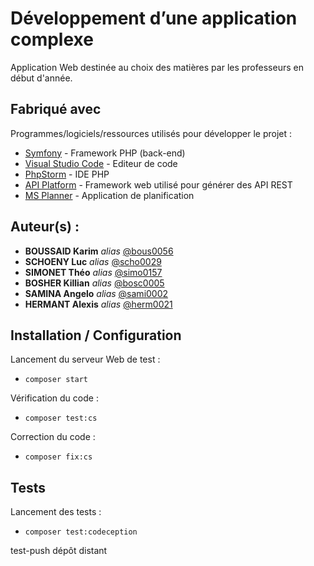 # Développement d’une application complexe

Application Web destinée au choix des matières par les professeurs en début d'année.

## Fabriqué avec

Programmes/logiciels/ressources utilisés pour développer le projet :

* [Symfony](https://symfony.com/) - Framework PHP (back-end)
* [Visual Studio Code](https://code.visualstudio.com/) - Editeur de code
* [PhpStorm](https://www.jetbrains.com/fr-fr/phpstorm/) - IDE PHP
* [API Platform](https://api-platform.com/) - Framework web utilisé pour générer des API REST
* [MS Planner](https://fr.wikipedia.org/wiki/Microsoft_Planner) - Application de planification

## Auteur(s) :
* **BOUSSAID Karim** _alias_ [@bous0056](https://iut-info.univ-reims.fr/gitlab/bous0056)
* **SCHOENY Luc** _alias_ [@scho0029](https://iut-info.univ-reims.fr/gitlab/scho0029)
* **SIMONET Théo** _alias_ [@simo0157](https://iut-info.univ-reims.fr/gitlab/simo0157)
* **BOSHER Killian** _alias_ [@bosc0005](https://iut-info.univ-reims.fr/gitlab/bosc0005)
* **SAMINA Angelo** _alias_ [@sami0002](https://iut-info.univ-reims.fr/gitlab/sami0002)
* **HERMANT Alexis** _alias_ [@herm0021](https://iut-info.univ-reims.fr/gitlab/herm0021)

## Installation / Configuration

Lancement du serveur Web de test :
* ``composer start``

Vérification du code :
* ``composer test:cs``

Correction du code :
* ``composer fix:cs``

## Tests

Lancement des tests :
* ``composer test:codeception``

test-push dépôt distant
